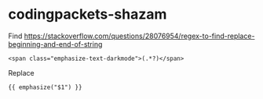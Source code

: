# codingpackets-shazam

Find
https://stackoverflow.com/questions/28076954/regex-to-find-replace-beginning-and-end-of-string
```
<span class="emphasize-text-darkmode">(.*?)</span>
```

Replace
```
{{ emphasize("$1") }}
```